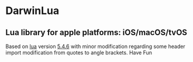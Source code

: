 # DarwinLua
## Lua library for apple platforms: iOS/macOS/tvOS

Based on [lua](https://www.lua.org/ftp/) version [5.4.6](https://www.lua.org/ftp/lua-5.4.6.tar.gz) with minor modification regarding some header import modification from quotes to angle brackets.
Have Fun
